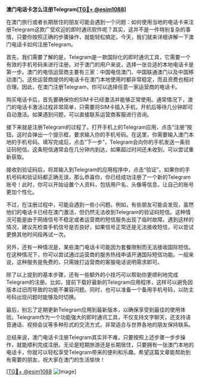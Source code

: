 **澳门电话卡怎么注册Telegram[[TG💪+ @esim1088](https://t.me/s/esim1088)]**

在澳门旅行或者长期居住的朋友可能会遇到一个问题：如何使用当地的电话卡来注册Telegram这款广受欢迎的即时通讯软件呢？其实，这并不是一件特别复杂的事情，只要你按照正确的步骤操作，就能轻松搞定。今天，我们就来详细讲解一下澳门电话卡如何注册Telegram。

首先，我们需要了解的是，Telegram是一款国际化的即时通讯工具，它需要一个有效的手机号码来进行注册。对于澳门的用户来说，选择一张合适的本地电话卡是第一步。澳门的电信运营商主要有三家：中国电信澳门、中国联通澳门以及中国移动澳门。这些运营商提供的电话卡在澳门本地使用时都非常稳定，而且资费也相对合理。因此，在澳门注册Telegram，你可以选择任意一家运营商的电话卡。

购买电话卡后，首先要确保你的SIM卡已经激活并能够正常使用。通常情况下，澳门的电话卡激活过程非常简单，只需要将SIM卡插入手机，开机后等待几分钟即可自动激活。如果遇到问题，可以直接联系运营商客服进行咨询。

接下来就是注册Telegram的过程了。打开手机上的Telegram应用，点击“注册”按钮。这时会弹出一个提示框，要求输入你的手机号码。在这里，你需要输入澳门本地的手机号码。填写完成后，点击“下一步”，Telegram会向你的手机发送一条验证码短信。这条短信通常会在几分钟内到达，如果超过时间还未收到，可以尝试重新获取。

接收到验证码后，将其输入到Telegram的应用程序中，点击“验证”。如果你的手机号码和验证码都正确无误，那么恭喜你，你已经成功注册了一个新的Telegram账号！此时，你可以开始设置个人资料，包括用户名、头像等信息，让自己的账号更加个性化。

不过，在注册过程中，可能会遇到一些小问题。例如，有些朋友可能会发现，虽然他们的电话卡已经在澳门激活，但仍然无法收到Telegram的验证码短信。这种情况可能是由于网络信号不稳定或者运营商的短信服务出现了临时故障。遇到这样的情况，建议先检查手机信号是否良好，如果信号正常还是无法接收短信，可以尝试更换其他时间段再试一次。

另外，还有一种情况是，某些澳门电话卡可能因为套餐限制而无法接收国际短信。在这种情况下，你可以尝试通过运营商的服务热线申请开通国际短信功能。一般来说，这种服务是免费的，只需拨打运营商的客服电话说明需求即可。

除了以上提到的基本步骤，还有一些额外的小技巧可以帮助你更顺利地完成Telegram的注册。比如，提前下载好最新的Telegram应用程序，这样可以避免因版本过旧而导致的功能不兼容问题。同时，也可以准备一个备用手机号码，以防主号码出现问题时能够及时切换。

最后，别忘了定期更新Telegram应用到最新版本，以确保享受到最佳的使用体验。Telegram作为一个功能强大的即时通讯工具，不仅支持文字聊天，还支持语音通话、视频会议等多种形式的交流方式，非常适合与世界各地的朋友保持联系。

总结来说，澳门电话卡注册Telegram其实并不难，只要按照上述步骤一步步操作，就能顺利完成注册。无论是短期旅游还是长期居住，只要拥有一张澳门本地的电话卡，你就可以轻松享受Telegram带来的便利和乐趣。希望这篇文章能帮助到有需要的朋友，祝大家在澳门的生活愉快！

[[TG💪+ @esim1088](https://t.me/s/esim1088) ![Image](https://i.postimg.cc/4NQfJmqS/Snipaste-2025-05-13-00-14-12.png)]